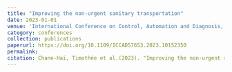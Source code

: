 ```yaml
---
title: "Improving the non-urgent sanitary transportation"
date: 2023-01-01
venue: 'International Conference on Control, Automation and Diagnosis, ICCAD'
category: conferences
collection: publications
paperurl: https://doi.org/10.1109/ICCAD57653.2023.10152350
permalink: 
citation: Chane-Haï, Timothée et al.(2023). "Improving the non-urgent sanitary transportation". International Conference on Control, Automation and Diagnosis, ICCAD.
---
```

